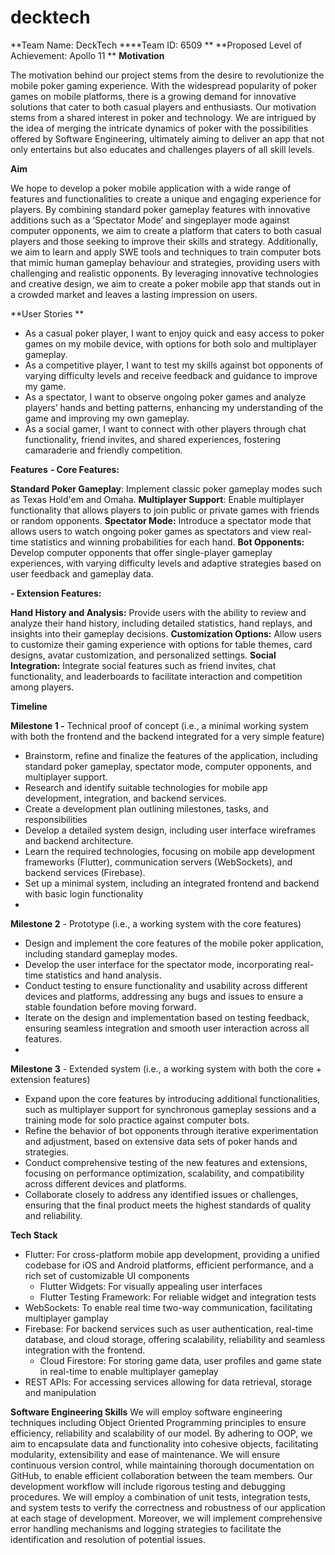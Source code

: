 # decktech


**Team Name: DeckTech
****Team ID: 6509
**
**Proposed Level of Achievement: Apollo 11
**
**Motivation** 

The motivation behind our project stems from the desire to revolutionize the mobile poker gaming experience. With the widespread popularity of poker games on mobile platforms, there is a growing demand for innovative solutions that cater to both casual players and enthusiasts. Our motivation stems from a shared interest in poker and technology. We are intrigued by the idea of merging the intricate dynamics of poker with the possibilities offered by Software Engineering, ultimately aiming to deliver an app that not only entertains but also educates and challenges players of all skill levels. 

**Aim** 

We hope to develop a poker mobile application with a wide range of features and functionalities to create a unique and engaging experience for players. By combining standard poker gameplay features with innovative additions such as a ‘Spectator Mode’ and singeplayer mode against computer opponents, we aim to create a platform that caters to both casual players and those seeking to improve their skills and strategy. Additionally, we aim to learn and apply SWE tools and techniques to train computer bots that mimic human gameplay behaviour and strategies, providing users with challenging and realistic opponents. By leveraging innovative technologies and creative design, we aim to create a poker mobile app that stands out in a crowded market and leaves a lasting impression on users.


**User Stories
**
- As a casual poker player, I want to enjoy quick and easy access to poker games on my mobile device, with options for both solo and multiplayer gameplay.
- As a competitive player, I want to test my skills against bot opponents of varying difficulty levels and receive feedback and guidance to improve my game.
- As a spectator, I want to observe ongoing poker games and analyze players’ hands and betting patterns, enhancing my understanding of the game and improving my own gameplay.
- As a social gamer, I want to connect with other players through chat functionality, friend invites, and shared experiences, fostering camaraderie and friendly competition.
  
**Features**
**- Core Features:**

**Standard Poker Gameplay**: Implement classic poker gameplay modes such as Texas Hold'em and Omaha.
**Multiplayer Support**: Enable multiplayer functionality that allows players to join public or private games with friends or random opponents.
**Spectator Mode:** Introduce a spectator mode that allows users to watch ongoing poker games as spectators and view real-time statistics and winning probabilities for each hand.
**Bot Opponents:** Develop computer opponents that offer single-player gameplay experiences, with varying difficulty levels and adaptive strategies based on user feedback and gameplay data.

**- Extension Features:**

**Hand History and Analysis:** Provide users with the ability to review and analyze their hand history, including detailed statistics, hand replays, and insights into their gameplay decisions.
**Customization Options:** Allow users to customize their gaming experience with options for table themes, card designs, avatar customization, and personalized settings.
**Social Integration:** Integrate social features such as friend invites, chat functionality, and leaderboards to facilitate interaction and competition among players.

**Timeline**

**Milestone 1 -** Technical proof of concept (i.e., a minimal working system with both the frontend and the backend integrated for a very simple feature)
- Brainstorm, refine and finalize the features of the application, including standard poker gameplay, spectator mode, computer opponents, and multiplayer support.
- Research and identify suitable technologies for mobile app development, integration, and backend services.
- Create a development plan outlining milestones, tasks, and responsibilities
- Develop a detailed system design, including user interface wireframes and backend architecture.
- Learn the required technologies, focusing on mobile app development frameworks (Flutter), communication servers (WebSockets), and backend services (Firebase).
- Set up a minimal system, including an integrated frontend and backend with basic login functionality
- 
**Milestone 2** - Prototype (i.e., a working system with the core features)
- Design and implement the core features of the mobile poker application, including standard gameplay modes.
- Develop the user interface for the spectator mode, incorporating real-time statistics and hand analysis.
- Conduct testing to ensure functionality and usability across different devices and platforms, addressing any bugs and issues to ensure a stable foundation before moving forward.
- Iterate on the design and implementation based on testing feedback, ensuring seamless integration and smooth user interaction across all features.
- 
**Milestone 3** - Extended system (i.e., a  working system with both the core + extension features)
- Expand upon the core features by introducing additional functionalities, such as multiplayer support for synchronous gameplay sessions and a training mode for solo practice against computer bots.
- Refine the behavior of bot opponents through iterative experimentation and adjustment, based on extensive data sets of poker hands and strategies.
- Conduct comprehensive testing of the new features and extensions, focusing on performance optimization, scalability, and compatibility across different devices and platforms.
- Collaborate closely to address any identified issues or challenges, ensuring that the final product meets the highest standards of quality and reliability.


**Tech Stack**

- Flutter: For cross-platform mobile app development, providing a unified codebase for iOS and Android platforms, efficient performance, and a rich set of customizable UI components
  - Flutter Widgets: For visually appealing user interfaces
  - Flutter Testing Framework: For reliable widget and integration tests
- WebSockets: To enable real time two-way communication, facilitating multiplayer gamplay
- Firebase: For backend services such as user authentication, real-time database, and cloud storage, offering scalability, reliability and seamless integration with the frontend.
  - Cloud Firestore: For storing game data, user profiles and game state in real-time to enable multiplayer gameplay
- REST APIs: For accessing services allowing for data retrieval, storage and manipulation



**Software Engineering Skills**
We will employ software engineering techniques including Object Oriented Programming principles to ensure efficiency, reliability and scalability of our model. By adhering to OOP, we aim to encapsulate data and functionality into cohesive objects, facilitating modularity, extensibility and ease of maintenance. 
We will ensure continuous version control, while maintaining thorough documentation on GitHub, to enable efficient collaboration between the team members. 
Our development workflow will include rigorous testing and debugging procedures. We will employ a combination of unit tests, integration tests, and system tests to verify the correctness and robustness of our application at each stage of development. Moreover, we will implement comprehensive error handling mechanisms and logging strategies to facilitate the identification and resolution of potential issues.

